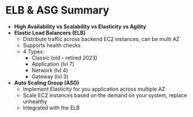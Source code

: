 # ELB & ASG Summary

- **High Availability vs Scalability vs Elasticity vs Agility**
- **Elastic Load Balancers (ELB)**
    - Distribute traffic across backend EC2 instances, can be multi AZ
    - Supports health checks
    - 4 Types: 
        - Classic (old - retired 2023)
        - Application (lvl 7)
        - Network (lvl 4)
        - Gateway (lvl 3)
- **Auto Scaling Group (ASG)**
    - Implement Elasticity for you application across multiple AZ
    - Scale EC2 instances based on the demand on your system, replace unhealthy
    - Integrated with the ELB